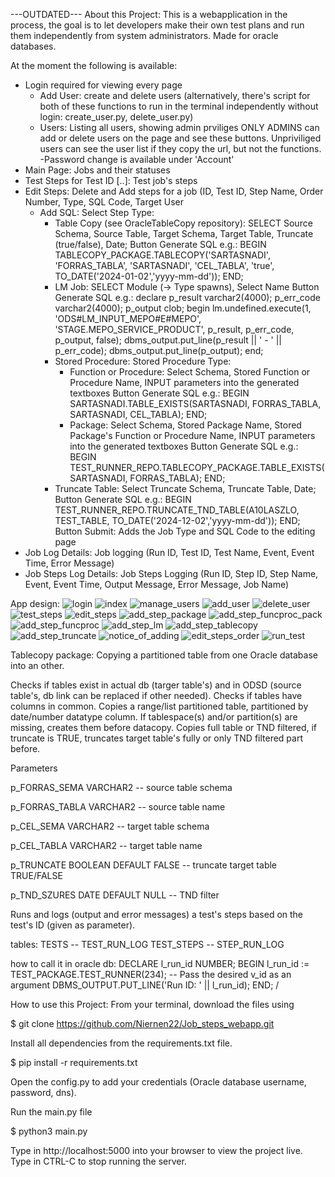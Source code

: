 ---OUTDATED---
About this Project:
This is a webapplication in the process, the goal is to let developers make their own test plans and run them independently from system administrators.
Made for oracle databases.

At the moment the following is available:
- Login required for viewing every page
  - Add User: create and delete users (alternatively, there's script for both of these functions to run in the terminal independently without login: create_user.py, delete_user.py)
  - Users: Listing all users, showing admin prviliges
    ONLY ADMINS can add or delete users on the page and see these buttons. Unpriviliged users can see the user list if they copy the url, but not the functions.
-Password change is available under 'Account'
- Main Page: Jobs and their statuses
- Test Steps for Test ID [..]: Test job's steps
- Edit Steps: Delete and Add steps for a job (ID, Test ID, Step Name, Order Number, Type, SQL Code, Target User
  - Add SQL: Select Step Type:
    - Table Copy (see OracleTableCopy repository): SELECT Source Schema, Source Table, Target Schema, Target Table, Truncate (true/false), Date; 
      Button Generate SQL e.g.: BEGIN TABLECOPY_PACKAGE.TABLECOPY('SARTASNADI', 'FORRAS_TABLA', 'SARTASNADI', 'CEL_TABLA', 'true', TO_DATE('2024-01-02','yyyy-mm-dd')); END;
    - LM Job: SELECT Module (-> Type spawns), Select Name
      Button Generate SQL e.g.: declare p_result varchar2(4000); p_err_code varchar2(4000); p_output clob; begin lm.undefined.execute(1, 'ODS#LM_INPUT_MEPO#E#MEPO', 'STAGE.MEPO_SERVICE_PRODUCT', p_result, p_err_code,                                       p_output, false); dbms_output.put_line(p_result || ' - ' || p_err_code); dbms_output.put_line(p_output); end; 
    - Stored Procedure: Stored Procedure Type:
      - Function or Procedure: Select Schema, Stored Function or Procedure Name, INPUT parameters into the generated textboxes
        Button Generate SQL e.g.: BEGIN SARTASNADI.TABLE_EXISTS(SARTASNADI, FORRAS_TABLA, SARTASNADI, CEL_TABLA); END;
      - Package: Select Schema, Stored Package Name, Stored Package's Function or Procedure Name, INPUT parameters into the generated textboxes
        Button Generate SQL e.g.: BEGIN TEST_RUNNER_REPO.TABLECOPY_PACKAGE.TABLE_EXISTS(SARTASNADI, FORRAS_TABLA); END;
    - Truncate Table: Select Truncate Schema, Truncate Table, Date;
      Button Generate SQL e.g.: BEGIN TEST_RUNNER_REPO.TRUNCATE_TND_TABLE(A10LASZLO, TEST_TABLE, TO_DATE('2024-12-02','yyyy-mm-dd')); END;
  Button Submit: Adds the Job Type and SQL Code to the editing page
- Job Log Details: Job logging (Run ID, Test ID, Test Name, Event, Event Time, Error Message)
- Job Steps Log Details: Job Steps Logging (Run ID, Step ID, Step Name, Event, Event Time, Output Message, Error Message, Job Name)

App design:
![login](https://github.com/user-attachments/assets/3aaab1d8-2008-493a-95d8-759e03529f13)
![index](https://github.com/user-attachments/assets/18e5d83b-29f3-4bee-b851-8ca6bc678d22)
![manage_users](https://github.com/user-attachments/assets/8f34d374-a253-4364-b1ae-158188ba9097)
![add_user](https://github.com/user-attachments/assets/39cd0346-e06c-4580-95f7-0e0d1016668e)
![delete_user](https://github.com/user-attachments/assets/fd087ce4-9dc2-4428-bdca-4ae50c1f8051)
![test_steps](https://github.com/user-attachments/assets/3b6cc62b-7c6e-4edf-a6cd-c9bef8b5a862)
![edit_steps](https://github.com/user-attachments/assets/275d1879-5c48-4fff-a8fc-f35d24824713)
![add_step_package](https://github.com/user-attachments/assets/66238c90-a65d-4af2-b25e-a1a87d2bc2eb)
![add_step_funcproc_pack](https://github.com/user-attachments/assets/2511fdd8-c52d-4938-ab1e-c9e50c527a98)
![add_step_funcproc](https://github.com/user-attachments/assets/84ad80fd-bfb5-4e64-90bb-6f579c283a01)
![add_step_lm](https://github.com/user-attachments/assets/aa63ad2c-4232-43ef-b22d-e1be173aa239)
![add_step_tablecopy](https://github.com/user-attachments/assets/0c5f396b-fcc3-4aa8-beb0-6f388e01332d)
![add_step_truncate](https://github.com/user-attachments/assets/59e334a0-4891-4e40-8651-18d67f4d2c4d)
![notice_of_adding](https://github.com/user-attachments/assets/a3eda36d-c974-4af2-b793-1395f2d6479c)
![edit_steps_order](https://github.com/user-attachments/assets/49f23b83-a55a-4690-b13a-f9eff62dc586)
![run_test](https://github.com/user-attachments/assets/8bc06e9f-e531-4c2f-9698-3a8b3834e466)


Tablecopy package:
Copying a partitioned table from one Oracle database into an other.

Checks if tables exist in actual db (targer table's) and in ODSD (source table's, db link can be replaced if other needed). Checks if tables have columns in common. Copies a range/list partitioned table, partitioned by date/number datatype column. If tablespace(s) and/or partition(s) are missing, creates them before datacopy. Copies full table or TND filtered, if truncate is TRUE, truncates target table's fully or only TND filtered part before.

Parameters

p_FORRAS_SEMA VARCHAR2 -- source table schema

p_FORRAS_TABLA VARCHAR2 -- source table name

p_CEL_SEMA VARCHAR2 -- target table schema

p_CEL_TABLA VARCHAR2 -- target table name

p_TRUNCATE BOOLEAN DEFAULT FALSE -- truncate target table TRUE/FALSE

p_TND_SZURES DATE DEFAULT NULL -- TND filter


Runs and logs (output and error messages) a test's steps based on the test's ID (given as parameter).

tables: TESTS -- TEST_RUN_LOG TEST_STEPS -- STEP_RUN_LOG

how to call it in oracle db: DECLARE l_run_id NUMBER; BEGIN l_run_id := TEST_PACKAGE.TEST_RUNNER(234); -- Pass the desired v_id as an argument DBMS_OUTPUT.PUT_LINE('Run ID: ' || l_run_id); END; /



How to use this Project:
From your terminal, download the files using

$ git clone https://github.com/Niernen22/Job_steps_webapp.git

Install all dependencies from the requirements.txt file.

$ pip install -r requirements.txt

Open the config.py to add your credentials (Oracle database username, password, dns).

Run the main.py file

$ python3 main.py

Type in http://localhost:5000 into your browser to view the project live. Type in CTRL-C to stop running the server.
